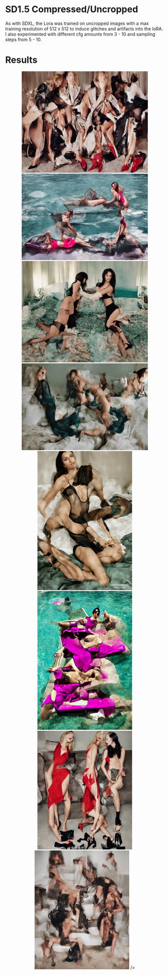 # SD1.5 Compressed/Uncropped

As with SDXL, the Lora was trained on uncropped images with a max training resolution of 512 x 512 to induce glitches and artifacts into the loRA.
I also experimented with different cfg amounts from 3 - 10 and sampling steps from 5 - 10. 


# Results





<p align="center">
<img src="images/uncrop1.png" alt="Image 1" width="400"/>
<img src="images/uncrop9.png" alt="Image 9" width="400"/>
<img src="images/uncrop6.png" alt="Image 6" width="400"/>
<img src="images/uncrop7.png" alt="Image 7" width="400"/>
<img src="images/uncrop5.png" alt="Image 5" width="300"/>
<img src="images/uncrop10.png" alt="Image 10" width="300">
<img src="images/uncrop2.png" alt="Image 2" width="300"/>
<img src="images/uncrop3.png" alt="Image 3" width="300"/>
/>
</p>

